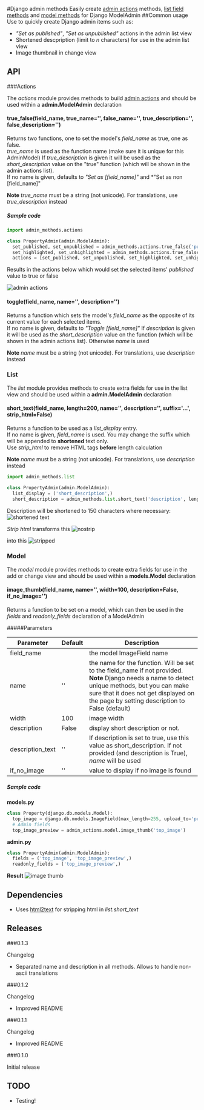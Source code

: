 #Django admin methods
Easily create [admin actions](https://docs.djangoproject.com/en/1.7/ref/contrib/admin/actions/) methods, [list field methods](https://docs.djangoproject.com/en/1.7/ref/contrib/admin/#django.contrib.admin.ModelAdmin.list_display) and [model methods](https://docs.djangoproject.com/en/1.7/ref/contrib/admin/#django.contrib.admin.ModelAdmin.fields) for Django ModelAdmin
##Common usage
Use to quickly create Django admin items such as:

- *"Set as published"*, *"Set as unpublished"* actions in the admin list view
- Shortened descpription (limit to *n* characters) for use in the admin list view
- Image thumbnail in change view

## API

###Actions

The *actions* module provides methods to build [admin actions](https://docs.djangoproject.com/en/1.7/ref/contrib/admin/actions/) and should be used within a **admin.ModelAdmin** declaration

#### true_false(field_name, true_name='', false_name='', true_description='', false_description='')

Returns two functions, one to set the model's *field_name* as true, one as false.  
*true_name* is used as the function name (make sure it is unique for this AdminModel)
If *true_description* is given it will be used as the *short_description* value on the "true" function (which will be shown in the admin actions list).  
If no name is given, defaults to *"Set as [field_name]"* and *"Set as non [field_name]"

**Note** *true_name* must be a string (not unicode). For translations, use *true_description* instead

##### Sample code

```python
import admin_methods.actions

class PropertyAdmin(admin.ModelAdmin):
  set_published, set_unpublished = admin_methods.actions.true_false('published')
  set_highlighted, set_unhighlighted = admin_methods.actions.true_false('highlighted')
  actions = [set_published, set_unpublished, set_highlighted, set_unhighlighted]
```

Results in the actions below which would set the selected items' *published* value to true or false

![admin actions](https://cloud.githubusercontent.com/assets/487758/6201646/5da29110-b4f0-11e4-9b28-645906e4d2e0.png)

#### toggle(field_name, name='', description='')
Returns a function which sets the model's *field_name* as the opposite of its current value for each selected items.  
If no name is given, defaults to *"Toggle [field_name]"*
If *description* is given it will be used as the *short_description* value on the function (which will be shown in the admin actions list). Otherwise *name* is used

**Note** *name* must be a string (not unicode). For translations, use *description* instead

### List

The *list* module provides methods to create extra fields for use in the list view and should be used within a **admin.ModelAdmin** declaration

#### short_text(field_name, length=200, name='', description='', suffix='...', strip_html=False)
Returns a function to be used as a *list_display* entry.  
If no name is given, *field_name* is used. 
You may change the suffix which will be appended to **shortened** text only.  
Use *strip_html* to remove HTML tags **before** length calculation

**Note** *name* must be a string (not unicode). For translations, use *description* instead

```python
import admin_methods.list

class PropertyAdmin(admin.ModelAdmin):
  list_display = ('short_description',)
  short_description = admin_methods.list.short_text('description', length=150, strip_html=True)
```

Description will be shortened to 150 characters where necessary:
![shortened text](https://cloud.githubusercontent.com/assets/487758/6201671/27c5ff4e-b4f2-11e4-878c-1c258f50f44c.png)

*Strip html* transforms this
![nostrip](https://cloud.githubusercontent.com/assets/487758/6201670/27c4228c-b4f2-11e4-9611-b2696c3fd66e.png)

into this
![stripped](https://cloud.githubusercontent.com/assets/487758/6201672/27c76794-b4f2-11e4-93d7-96a576285604.png)

### Model
The *model* module provides methods to create extra fields for use in the add or change view and should be used within a **models.Model** declaration

#### image_thumb(field_name, name='', width=100, description=False, if_no_image='')

Returns a function to be set on a model, which can then be used in the *fields* and *readonly_fields* declaration of a ModelAdmin

#####Parameters

| Parameter        | Default | Description                                                                                                                                                                                                                                 |
|------------------|---------|---------------------------------------------------------------------------------------------------------------------------------------------------------------------------------------------------------------------------------------------|
| field_name       |         | the model ImageField name                                                                                                                                                                                                                   |
| name             | ''      | the name for the function. Will be set to the field_name if not provided. **Note** Django needs a name to detect unique methods, but you can make sure that it does not get displayed on the page by setting description to False (default) |
| width            | 100     | image width                                                                                                                                                                                                                                 |
| description      | False   | display short description or not.                                                                                                                                                                                                           |
| description_text | ''      | If description is set to true, use this value as short_description. If not provided (and description is True), *name* will be used                                                                                                          |
| if_no_image      | ''      | value to display if no image is found                                                                                                                                                                                                       |

##### Sample code

**models.py**
```python
class Property(django.db.models.Model):
  top_image = django.db.models.ImageField(max_length=255, upload_to='properties/top')
  # Admin fields
  top_image_preview = admin_actions.model.image_thumb('top_image')
```

**admin.py**
```python
class PropertyAdmin(admin.ModelAdmin):
  fields = ('top_image', 'top_image_preview',)
  readonly_fields = ('top_image_preview',)
```

**Result**
![image thumb](https://cloud.githubusercontent.com/assets/487758/6201736/b9a489e6-b4f5-11e4-8ac3-da43a75fe5d1.png)

## Dependencies

- Uses [html2text](https://github.com/aaronsw/html2text) for stripping html in *list.short_text*

## Releases

###0.1.3

Changelog

- Separated name and description in all methods. Allows to handle non-ascii translations

###0.1.2

Changelog

- Improved README

###0.1.1

Changelog

- Improved README

###0.1.0

Initial release

## TODO

- Testing!
